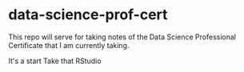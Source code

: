 # data-science-prof-cert
This repo will serve for taking notes of the Data Science Professional Certificate that I am currently taking.

It's a start
Take that RStudio
